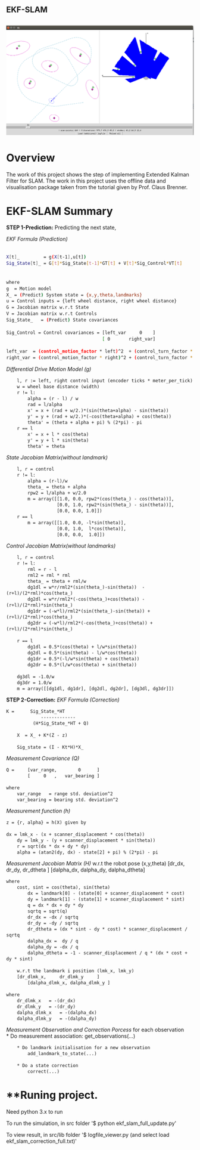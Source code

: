 ## **EKF-SLAM**
![project][image0]
---

[//]: # (Image References)
[image0]: ./images/viewer.png "result"


# **Overview**
The work of this project shows the step of implementing Extended Kalman Filter for SLAM. The work in this project uses the offline data and visualisation package taken from the tutorial given by Prof. Claus Brenner.

# **EKF-SLAM Summary**

**STEP 1-Prediction:** Predicting the next state,

_EKF Formula (Prediction)_

```sh

X[t]_         = g(X[t-1],u[t])  
Sig_State[t]_ = G[t]*Sig_State[t-1]*GT[t] + V[t]*Sig_Control*VT[t]


where
g  = Motion model  
X_ = (Predict) System state = {x,y,theta,landmarks}    
u = Control inputs = {left wheel distance, right wheel distance}  
G = Jacobian matrix w.r.t State  
V = Jacobian matrix w.r.t Controls    
Sig_State_   = (Predict) State covariances

Sig_Control = Control covariances = [left_var     0    ]  
                            	    [ 0       right_var]

left_var  = (control_motion_factor * left)^2  + (control_turn_factor * (left-right))^2
right_var = (control_motion_factor * right)^2 + (control_turn_factor * (left-right))^2

```

_Differential Drive Motion Model (g)_


	
		l, r := left, right control input (encoder ticks * meter_per_tick)
		w = wheel base distance (width)
		r != l:
		    alpha = (r - l) / w
		    rad = l/alpha
		    x' = x + (rad + w/2.)*(sin(theta+alpha) - sin(theta))
		    y' = y + (rad + w/2.)*(-cos(theta+alpha) + cos(theta))
		    theta' = (theta + alpha + pi) % (2*pi) - pi
		r == l
		    x' = x + l * cos(theta)
		    y' = y + l * sin(theta)
		    theta' = theta

_State Jacobian Matrix(without landmark)_


		l, r = control
		r != l:
		    alpha = (r-l)/w
		    theta_ = theta + alpha
		    rpw2 = l/alpha + w/2.0
		    m = array([[1.0, 0.0, rpw2*(cos(theta_) - cos(theta))],
		               [0.0, 1.0, rpw2*(sin(theta_) - sin(theta))],
		               [0.0, 0.0, 1.0]])
		r == l
		    m = array([[1.0, 0.0, -l*sin(theta)],
		               [0.0, 1.0,  l*cos(theta)],
		               [0.0, 0.0,  1.0]])


_Control Jacobian Matrix(without landmarks)_


		l, r = control
		r != l:
		    rml = r - l
		    rml2 = rml * rml
		    theta_ = theta + rml/w
		    dg1dl = w*r/rml2*(sin(theta_)-sin(theta))  - (r+l)/(2*rml)*cos(theta_)
		    dg2dl = w*r/rml2*(-cos(theta_)+cos(theta)) - (r+l)/(2*rml)*sin(theta_)
		    dg1dr = (-w*l)/rml2*(sin(theta_)-sin(theta)) + (r+l)/(2*rml)*cos(theta_)
		    dg2dr = (-w*l)/rml2*(-cos(theta_)+cos(theta)) + (r+l)/(2*rml)*sin(theta_)
		    
		r == l
		    dg1dl = 0.5*(cos(theta) + l/w*sin(theta))
		    dg2dl = 0.5*(sin(theta) - l/w*cos(theta))
		    dg1dr = 0.5*(-l/w*sin(theta) + cos(theta))
		    dg2dr = 0.5*(l/w*cos(theta) + sin(theta))

		dg3dl = -1.0/w
		dg3dr = 1.0/w
		m = array([[dg1dl, dg1dr], [dg2dl, dg2dr], [dg3dl, dg3dr]])



**STEP 2-Correction:**
_EKF Formula (Correction)_

	K = 	 Sig_State_*HT  
                 -------------         
              (H*Sig_State_*HT + Q)

        X  = X_ + K*(Z - z)

        Sig_state = (I - Kt*H)*X_   

_Measurement Covariance (Q)_

	Q =     [var_range,        0      ]
         	[     0   ,   var_bearing ]

	where
		var_range   = range std. deviation^2
		var_bearing = bearing std. deviation^2
	
_Measurement function (h)_  

	z = {r, alpha} = h(X) given by

	dx = lmk_x - (x + scanner_displacement * cos(theta))
        dy = lmk_y - (y + scanner_displacement * sin(theta))
        r = sqrt(dx * dx + dy * dy)
        alpha = (atan2(dy, dx) - state[2] + pi) % (2*pi) - pi

_Measurement Jacobian Matrix (H)_
  	w.r.t the robot pose (x,y,theta)
	 	[dr_dx,     dr_dy,     dr_dtheta    ]
         	[dalpha_dx, dalpha_dy, dalpha_dtheta]
	
	where
		cost, sint = cos(theta), sin(theta)
        	dx = landmark[0] - (state[0] + scanner_displacement * cost)
        	dy = landmark[1] - (state[1] + scanner_displacement * sint)
        	q = dx * dx + dy * dy
        	sqrtq = sqrt(q)
        	dr_dx = -dx / sqrtq
        	dr_dy = -dy / sqrtq
        	dr_dtheta = (dx * sint - dy * cost) * scanner_displacement / sqrtq
        	dalpha_dx =  dy / q
        	dalpha_dy = -dx / q
        	dalpha_dtheta = -1 - scanner_displacement / q * (dx * cost + dy * sint)

        w.r.t the landmark i position (lmk_x, lmk_y) 
		[dr_dlmk_x,     dr_dlmk_y     ]
         	[dalpha_dlmk_x, dalpha_dlmk_y ]

 	where
		dr_dlmk_x 	= -(dr_dx) 
		dr_dlmk_y	= -(dr_dy)
		dalpha_dlmk_x	= -(dalpha_dx)
		dalpha_dlmk_y	= -(dalpha_dy)

_Measurement Observation and Correction Porcess_
	for each observation		
		* Do measurement association: 
			get_observations(...)

		* Do landmark initialisation for a new observation
			add_landmark_to_state(...)

		* Do a state correction
			correct(...)



# **Runing project.
Need python 3.x to run

To run the simulation, in src folder
'$ python ekf_slam_full_update.py'


To view result, in src/lib folder
'$ logfile_viewer.py (and select load ekf_slam_correction_full.txt)'



